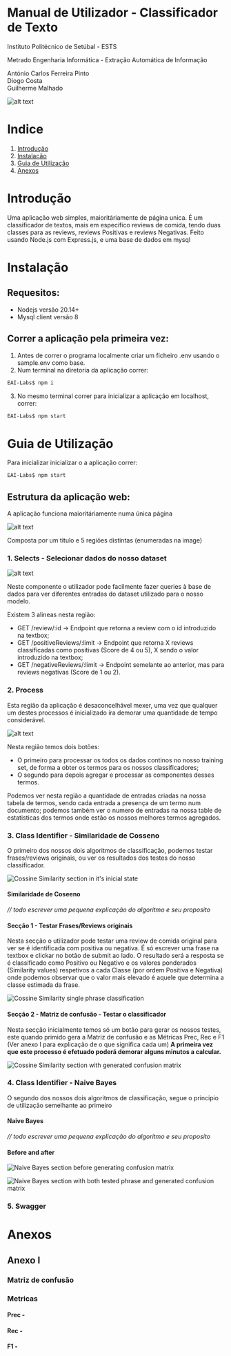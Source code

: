 # Manual de Utilizador - Classificador de Texto

Instituto Politécnico de Setúbal - ESTS

Metrado Engenharia Informática - Extração Automática de Informação

António Carlos Ferreira Pinto<br>
Diogo Costa<br>
Guilherme Malhado<br>


![alt text](images/ips.png)

<div style="page-break-after: always;"></div>

# Indice
1. [Introdução](#1)
2. [Instalação](#2)
3. [Guia de Utilização](#3)
4. [Anexos](#4)

<div style="page-break-after: always;"></div>

# Introdução <a name="1"></a>

Uma aplicação web simples, maioritáriamente de página unica. É um classificador de textos, mais em específico reviews de comida, tendo duas classes para as reviews, reviews Positivas e reviews Negativas.
Feito usando Node.js com Express.js, e uma base de dados em mysql

# Instalação <a name="2"></a>

## Requesitos:
- Nodejs versão 20.14+
- Mysql client versão 8

## Correr a aplicação pela primeira vez:
1. Antes de correr o programa localmente criar um ficheiro .env usando o sample.env como base.
2. Num terminal na diretoria da aplicação correr:
```bash
EAI-Labs$ npm i
```
3. No mesmo terminal correr para inicializar a aplicação em localhost, correr:
```bash
EAI-Labs$ npm start
```

# Guia de Utilização <a name="3"></a>

Para inicializar inicializar o a aplicação correr:
```bash
EAI-Labs$ npm start
```
## Estrutura da aplicação web:
A aplicação funciona maioritáriamente numa única página

![alt text](images/fullPage.png)

Composta por um titulo e 5 regiões distintas (enumeradas na image)
### 1. Selects - Selecionar dados do nosso dataset

![alt text](images/region1.png)

Neste componente o utilizador pode facilmente fazer queries à base de dados para ver diferentes entradas do dataset utilizado para o nosso modelo.

Existem 3 alineas nesta região:
- GET /review/:id -> Endpoint que retorna a review com o id introduzido na textbox;
- GET /positiveReviews/:limit -> Endpoint que retorna X reviews classificadas como positivas (Score de 4 ou 5), X sendo o valor introduzido na textbox;
- GET /negativeReviews/:limit -> Endpoint semelante ao anterior, mas para reviews negativas (Score de 1 ou 2).

### 2. Process
Esta região da aplicação é desaconcelhável mexer, uma vez que qualquer um destes processos é inicializado íra demorar uma quantidade de tempo considerável.

![alt text](images/region2.png)


Nesta região temos dois botões:
- O primeiro para processar os todos os dados continos no nosso training set, de forma a obter os termos para os nossos classificadores;
- O segundo para depois agregar e processar as componentes desses termos.

Podemos ver nesta região a quantidade de entradas criadas na nossa tabela de termos, sendo cada entrada a presença de um termo num documento; podemos também ver o numero de entradas na nossa table de estatisticas dos termos onde estão os nossos melhores termos agregados.

### 3. Class Identifier - Similaridade de Cosseno
O primeiro dos nossos dois algoritmos de classificação, podemos testar frases/reviews originais, ou ver os resultados dos testes do nosso classificador.

![Cossine Similarity section in it's inicial state](images/region3-before.png)

#### Similaridade de Coseeno
*// todo escrever uma pequena explicação do algoritmo e seu proposito*

#### Secção 1 - Testar Frases/Reviews originais
Nesta secção o utilizador pode testar uma review de comida original para ver se é identificada com positiva ou negativa.
É só escrever uma frase na textbox e clickar no botão de submit ao lado.
O resultado será a resposta se é classificado como Positivo ou Negativo e os valores ponderados (Similarity values) respetivos a cada Classe (por ordem Positiva e Negativa) onde podemos observar que o valor mais elevado é aquele que determina a classe estimada da frase.

![Cossine Similarity single phrase classification](images/region3-phrase.png)


#### Secção 2 - Matriz de confusão - Testar o classificador
Nesta secção inicialmente temos só um botão para gerar os nossos testes, este quando primido gera a Matriz de confusão e as Métricas Prec, Rec e F1 (Ver anexo I para explicação de o que significa cada um)
**A primeira vez que este processo é efetuado poderá demorar alguns minutos a calcular.**

![Cossine Similarity section with generated confusion matrix](images/region3-matrix.png)

### 4. Class Identifier - Naive Bayes
O segundo dos nossos dois algoritmos de classificação, segue o principio de utilização semelhante ao primeiro

#### Naive Bayes
*// todo escrever uma pequena explicação do algoritmo e seu proposito*

#### Before and after
![Naive Bayes section before generating confusion matrix](images/region4-before.png)

![Naive Bayes section with both tested phrase and generated confusion matrix](images/region4-after.png)


### 5. Swagger

# Anexos <a name="4"></a>

## Anexo I
### Matriz de confusão

### Metricas
#### Prec - 

#### Rec - 

#### F1 - 
